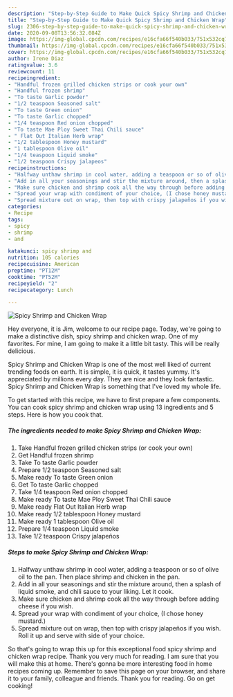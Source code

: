 ```yaml
---
description: "Step-by-Step Guide to Make Quick Spicy Shrimp and Chicken Wrap"
title: "Step-by-Step Guide to Make Quick Spicy Shrimp and Chicken Wrap"
slug: 2306-step-by-step-guide-to-make-quick-spicy-shrimp-and-chicken-wrap
date: 2020-09-08T13:56:32.084Z
image: https://img-global.cpcdn.com/recipes/e16cfa66f540b033/751x532cq70/spicy-shrimp-and-chicken-wrap-recipe-main-photo.jpg
thumbnail: https://img-global.cpcdn.com/recipes/e16cfa66f540b033/751x532cq70/spicy-shrimp-and-chicken-wrap-recipe-main-photo.jpg
cover: https://img-global.cpcdn.com/recipes/e16cfa66f540b033/751x532cq70/spicy-shrimp-and-chicken-wrap-recipe-main-photo.jpg
author: Irene Diaz
ratingvalue: 3.6
reviewcount: 11
recipeingredient:
- "Handful frozen grilled chicken strips or cook your own"
- "Handful frozen shrimp"
- "To taste Garlic powder"
- "1/2 teaspoon Seasoned salt"
- "To taste Green onion"
- "To taste Garlic chopped"
- "1/4 teaspoon Red onion chopped"
- "To taste Mae Ploy Sweet Thai Chili sauce"
- " Flat Out Italian Herb wrap"
- "1/2 tablespoon Honey mustard"
- "1 tablespoon Olive oil"
- "1/4 teaspoon Liquid smoke"
- "1/2 teaspoon Crispy jalapeos"
recipeinstructions:
- "Halfway unthaw shrimp in cool water, adding a teaspoon or so of olive oil to the pan. Then place shrimp and chicken in the pan."
- "Add in all your seasonings and stir the mixture around, then a splash of liquid smoke, and chili sauce to your liking. Let it cook."
- "Make sure chicken and shrimp cook all the way through before adding cheese if you wish."
- "Spread your wrap with condiment of your choice, (I chose honey mustard.)"
- "Spread mixture out on wrap, then top with crispy jalapeños if you wish. Roll it up and serve with side of your choice."
categories:
- Recipe
tags:
- spicy
- shrimp
- and

katakunci: spicy shrimp and 
nutrition: 105 calories
recipecuisine: American
preptime: "PT12M"
cooktime: "PT52M"
recipeyield: "2"
recipecategory: Lunch

---
```



![Spicy Shrimp and Chicken Wrap](https://img-global.cpcdn.com/recipes/e16cfa66f540b033/751x532cq70/spicy-shrimp-and-chicken-wrap-recipe-main-photo.jpg)

Hey everyone, it is Jim, welcome to our recipe page. Today, we're going to make a distinctive dish, spicy shrimp and chicken wrap. One of my favorites. For mine, I am going to make it a little bit tasty. This will be really delicious.



Spicy Shrimp and Chicken Wrap is one of the most well liked of current trending foods on earth. It is simple, it is quick, it tastes yummy. It's appreciated by millions every day. They are nice and they look fantastic. Spicy Shrimp and Chicken Wrap is something that I've loved my whole life.


To get started with this recipe, we have to first prepare a few components. You can cook spicy shrimp and chicken wrap using 13 ingredients and 5 steps. Here is how you cook that.

<!--inarticleads1-->

##### The ingredients needed to make Spicy Shrimp and Chicken Wrap:

1. Take Handful frozen grilled chicken strips (or cook your own)
1. Get Handful frozen shrimp
1. Take To taste Garlic powder
1. Prepare 1/2 teaspoon Seasoned salt
1. Make ready To taste Green onion
1. Get To taste Garlic chopped
1. Take 1/4 teaspoon Red onion chopped
1. Make ready To taste Mae Ploy Sweet Thai Chili sauce
1. Make ready  Flat Out Italian Herb wrap
1. Make ready 1/2 tablespoon Honey mustard
1. Make ready 1 tablespoon Olive oil
1. Prepare 1/4 teaspoon Liquid smoke
1. Take 1/2 teaspoon Crispy jalapeños




<!--inarticleads2-->

##### Steps to make Spicy Shrimp and Chicken Wrap:

1. Halfway unthaw shrimp in cool water, adding a teaspoon or so of olive oil to the pan. Then place shrimp and chicken in the pan.
1. Add in all your seasonings and stir the mixture around, then a splash of liquid smoke, and chili sauce to your liking. Let it cook.
1. Make sure chicken and shrimp cook all the way through before adding cheese if you wish.
1. Spread your wrap with condiment of your choice, (I chose honey mustard.)
1. Spread mixture out on wrap, then top with crispy jalapeños if you wish. Roll it up and serve with side of your choice.




So that's going to wrap this up for this exceptional food spicy shrimp and chicken wrap recipe. Thank you very much for reading. I am sure that you will make this at home. There's gonna be more interesting food in home recipes coming up. Remember to save this page on your browser, and share it to your family, colleague and friends. Thank you for reading. Go on get cooking!
